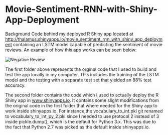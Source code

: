 # Movie-Sentiment-RNN-with-Shiny-App-Deployment
Background Code behind my deployed R Shiny app located at http://thalamus.shinyapps.io/movie_sentiment_rnn_with_shiny_app_deployment containing an LSTM model capable of predicting the sentiment of movie reviews. An example of how this app works can be seen below:

![Negative Review]("Shiny_App_Example_1")

The first folder above represents the orginal code that I used to build and test the app locally in my computer. This includes the training of the LSTM model and the testing with a separate test set that yielded an 88% test accuracy.

The second folder contains the code which I used to actually deploy the R Shiny app in www.shinyapps.io. It contains some slight modifications from the original code in the first folder that where needed for the Shiny app to work inside shinyapps.io. For instance,the vocabulary_to_int.pkl git renamed to vocabulary_to_int_py_2.pkl since I needed to use protocol 2 instead of 3 inside pickle.dump(), which is the default for Python 3.x. This was due to the fact that Python 2.7 was picked as the default inside shinyapps.io.
